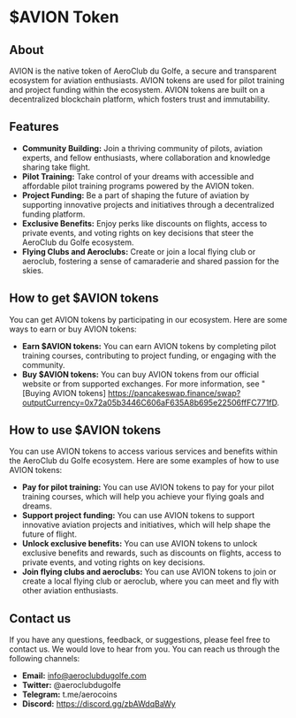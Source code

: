 # $AVION Token

## About

AVION is the native token of AeroClub du Golfe, a secure and transparent ecosystem for aviation enthusiasts. AVION tokens are used for pilot training and project funding within the ecosystem. AVION tokens are built on a decentralized blockchain platform, which fosters trust and immutability.

## Features

- **Community Building:** Join a thriving community of pilots, aviation experts, and fellow enthusiasts, where collaboration and knowledge sharing take flight.
- **Pilot Training:** Take control of your dreams with accessible and affordable pilot training programs powered by the AVION token.
- **Project Funding:** Be a part of shaping the future of aviation by supporting innovative projects and initiatives through a decentralized funding platform.
- **Exclusive Benefits:** Enjoy perks like discounts on flights, access to private events, and voting rights on key decisions that steer the AeroClub du Golfe ecosystem.
- **Flying Clubs and Aeroclubs:** Create or join a local flying club or aeroclub, fostering a sense of camaraderie and shared passion for the skies.

## How to get $AVION tokens

You can get AVION tokens by participating in our ecosystem. Here are some ways to earn or buy AVION tokens:

- **Earn $AVION tokens:** You can earn AVION tokens by completing pilot training courses, contributing to project funding, or engaging with the community.
- **Buy $AVION tokens:** You can buy AVION tokens from our official website or from supported exchanges. For more information, see "[Buying AVION tokens] 
https://pancakeswap.finance/swap?outputCurrency=0x72a05b3446C606aF635A8b695e22506ffFC771fD.

## How to use $AVION tokens

You can use AVION tokens to access various services and benefits within the AeroClub du Golfe ecosystem. Here are some examples of how to use AVION tokens:

- **Pay for pilot training:** You can use AVION tokens to pay for your pilot training courses, which will help you achieve your flying goals and dreams.
- **Support project funding:** You can use AVION tokens to support innovative aviation projects and initiatives, which will help shape the future of flight.
- **Unlock exclusive benefits:** You can use AVION tokens to unlock exclusive benefits and rewards, such as discounts on flights, access to private events, and voting rights on key decisions.
- **Join flying clubs and aeroclubs:** You can use AVION tokens to join or create a local flying club or aeroclub, where you can meet and fly with other aviation enthusiasts.

## Contact us

If you have any questions, feedback, or suggestions, please feel free to contact us. We would love to hear from you. You can reach us through the following channels:

- **Email:** info@aeroclubdugolfe.com
- **Twitter:** @aeroclubdugolfe
- **Telegram:** t.me/aerocoins 
- **Discord:** https://discord.gg/zbAWdqBaWy
